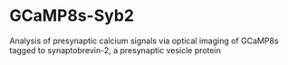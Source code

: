 # GCaMP8s-Syb2
Analysis of presynaptic calcium signals via optical imaging of GCaMP8s tagged to synaptobrevin-2, a presynaptic vesicle protein
